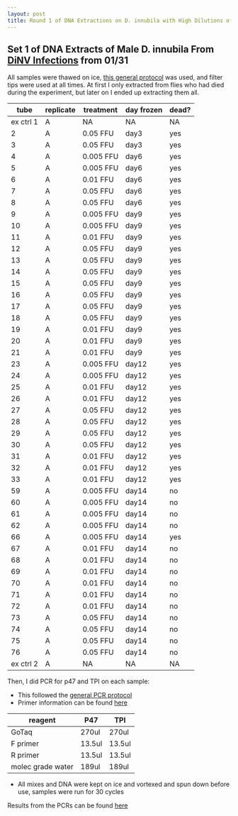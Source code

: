 ```yaml
---
layout: post
title: Round 1 of DNA Extractions on D. innubila with High Dilutions of DiNV
---
```


## Set 1 of DNA Extracts of Male D. innubila From [DiNV Infections](https://meschedl.github.io/Unckless-Lab-Notebook-Maggie/2024/01/31/dilution-infections-05.html) from 01/31 

All samples were thawed on ice, [this general protocol](https://github.com/meschedl/Unckless_Lab_Resources/blob/main/protocols/cell-DNA-extraction-protocol.md) was used, and filter tips were used at all times. At first I only extracted from flies who had died during the experiment, but later on I ended up extracting them all. 

| tube      | replicate | treatment | day frozen | dead? |
|-----------|-----------|-----------|------------|-------|
| ex ctrl 1 | A         | NA        | NA         | NA    |
| 2         | A         | 0.05 FFU  | day3       | yes   |
| 3         | A         | 0.05 FFU  | day3       | yes   |
| 4         | A         | 0.005 FFU | day6       | yes   |
| 5         | A         | 0.005 FFU | day6       | yes   |
| 6         | A         | 0.01 FFU  | day6       | yes   |
| 7         | A         | 0.05 FFU  | day6       | yes   |
| 8         | A         | 0.05 FFU  | day6       | yes   |
| 9         | A         | 0.005 FFU | day9       | yes   |
| 10        | A         | 0.005 FFU | day9       | yes   |
| 11        | A         | 0.01 FFU  | day9       | yes   |
| 12        | A         | 0.05 FFU  | day9       | yes   |
| 13        | A         | 0.05 FFU  | day9       | yes   |
| 14        | A         | 0.05 FFU  | day9       | yes   |
| 15        | A         | 0.05 FFU  | day9       | yes   |
| 16        | A         | 0.05 FFU  | day9       | yes   |
| 17        | A         | 0.05 FFU  | day9       | yes   |
| 18        | A         | 0.05 FFU  | day9       | yes   |
| 19        | A         | 0.01 FFU  | day9       | yes   |
| 20        | A         | 0.01 FFU  | day9       | yes   |
| 21        | A         | 0.01 FFU  | day9       | yes   |
| 23        | A         | 0.005 FFU | day12      | yes   |
| 24        | A         | 0.005 FFU | day12      | yes   |
| 25        | A         | 0.01 FFU  | day12      | yes   |
| 26        | A         | 0.01 FFU  | day12      | yes   |
| 27        | A         | 0.05 FFU  | day12      | yes   |
| 28        | A         | 0.05 FFU  | day12      | yes   |
| 29        | A         | 0.05 FFU  | day12      | yes   |
| 30        | A         | 0.05 FFU  | day12      | yes   |
| 31        | A         | 0.01 FFU  | day12      | yes   |
| 32        | A         | 0.01 FFU  | day12      | yes   |
| 33        | A         | 0.01 FFU  | day12      | yes   |
| 59        | A         | 0.005 FFU | day14      | no    |
| 60        | A         | 0.005 FFU | day14      | no    |
| 61        | A         | 0.005 FFU | day14      | no    |
| 62        | A         | 0.005 FFU | day14      | no    |
| 66        | A         | 0.005 FFU | day14      | yes   |
| 67        | A         | 0.01 FFU  | day14      | no    |
| 68        | A         | 0.01 FFU  | day14      | no    |
| 69        | A         | 0.01 FFU  | day14      | no    |
| 70        | A         | 0.01 FFU  | day14      | no    |
| 71        | A         | 0.01 FFU  | day14      | no    |
| 72        | A         | 0.01 FFU  | day14      | no    |
| 73        | A         | 0.05 FFU  | day14      | no    |
| 74        | A         | 0.05 FFU  | day14      | no    |
| 75        | A         | 0.05 FFU  | day14      | no    |
| 76        | A         | 0.05 FFU  | day14      | no    |
| ex ctrl 2 | A         | NA        | NA         | NA    |

Then, I did PCR for p47 and TPI on each sample: 

- This followed the [general PCR protocol](https://github.com/meschedl/Unckless_Lab_Resources/blob/main/protocols/PCR_protocol_general.md)
- Primer information can be found [here](https://docs.google.com/spreadsheets/d/1IaLLjsa4SXJr90wUi8xyE1dYvWmHsbThSz3d8N9KaK0/edit?usp=drive_link)

|reagent|P47|TPI|
|---|---|---|
|GoTaq|270ul|270ul|
|F primer|13.5ul|13.5ul|
|R primer|13.5ul|13.5ul|
|molec grade water|189ul|189ul|

- All mixes and DNA were kept on ice and vortexed and spun down before use, samples were run for 30 cycles 

Results from the PCRs can be found [here](https://docs.google.com/spreadsheets/d/1QPngyfGwT0cfkM26KCWdVKD_ycH-jwgp9y6MGtih11E/edit?gid=571951554#gid=571951554)